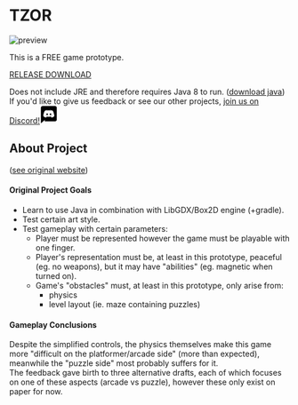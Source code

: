 # TZOR
  
![preview](preview.gif)  
  
This is a FREE game prototype.  
  
[RELEASE DOWNLOAD](https://github.com/Dark-Gran/TZOR/releases/tag/1.0)  
  
Does not include JRE and therefore requires Java 8 to run. ([download java](https://www.java.com/en/download/))  
If you'd like to give us feedback or see our other projects, [join us on Discord!](https://discord.com/invite/N4JxKsX3Q5)[![discord_icon](https://github.com/Dark-Gran/Farstar-2/blob/master/discord32flip.png)](https://discord.com/invite/N4JxKsX3Q5)
  
## About Project  
  
([see original website](https://github.com/Dark-Gran/TZOR-Website))
  
#### Original Project Goals  
- Learn to use Java in combination with LibGDX/Box2D engine (+gradle).
- Test certain art style.
- Test gameplay with certain parameters:
  - Player must be represented however the game must be playable with one finger.
  - Player's representation must be, at least in this prototype, peaceful (eg. no weapons), but it may have "abilities" (eg. magnetic when turned on).
  - Game's "obstacles" must, at least in this prototype, only arise from:
    - physics 
    - level layout (ie. maze containing puzzles)

#### Gameplay Conclusions  
  
Despite the simplified controls, the physics themselves make this game more "difficult on the platformer/arcade side" (more than expected), meanwhile the "puzzle side" most probably suffers for it.  
The feedback gave birth to three alternative drafts, each of which focuses on one of these aspects (arcade vs puzzle), however these only exist on paper for now.  
